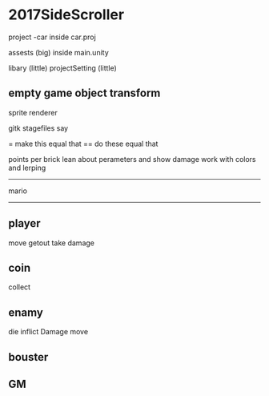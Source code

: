# 2017SideScroller

project -car
inside 								car.proj

assests (big)
inside 
main.unity 

libary (little)
projectSetting (little)




empty game object
	transform
-----------------
sprite renderer 


gitk
stagefiles
say 


= make this equal that
== do these equal that

points per brick lean about perameters
and show damage work with colors and lerping

***************
mario
**************

player
------------
move
getout
take damage

coin
------------
collect

enamy
----------
die
inflict Damage
move

bouster
--------

GM
----------
